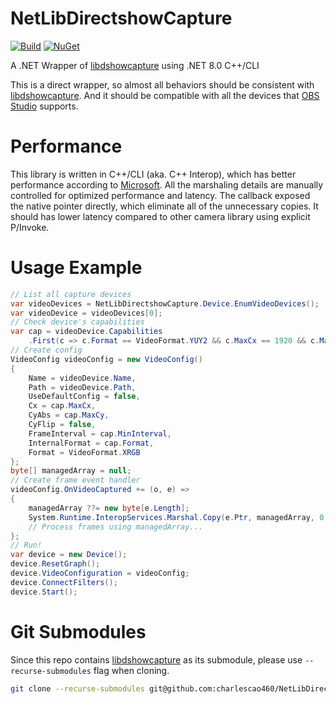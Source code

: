 # NetLibDirectshowCapture
[![Build](https://github.com/charlescao460/NetLibDirectshowCapture/actions/workflows/msbuild.yml/badge.svg)](https://github.com/charlescao460/NetLibDirectshowCapture/actions/workflows/msbuild.yml)
[![NuGet](https://img.shields.io/nuget/v/NetLibDirectshowCapture
)](https://www.nuget.org/packages/NetLibDirectshowCapture) 

A .NET Wrapper of [libdshowcapture](https://github.com/obsproject/libdshowcapture) using .NET 8.0 C++/CLI 

This is a direct wrapper, so almost all behaviors should be consistent with [libdshowcapture](https://github.com/obsproject/libdshowcapture). And it should be compatible with all the devices that [OBS Studio](https://obsproject.com/) supports.

# Performance
This library is written in C++/CLI (aka. C++ Interop), which has better performance according to [Microsoft](https://learn.microsoft.com/en-us/cpp/dotnet/performance-considerations-for-interop-cpp). All the marshaling details are manually controlled for optimized performance and latency. The callback exposed the native pointer directly, which eliminate all of the unnecessary copies. It should has lower latency compared to other camera library using explicit P/Invoke. 

# Usage Example
```C#
// List all capture devices
var videoDevices = NetLibDirectshowCapture.Device.EnumVideoDevices();
var videoDevice = videoDevices[0];
// Check device's capabilities
var cap = videoDevice.Capabilities
    .First(c => c.Format == VideoFormat.YUY2 && c.MaxCx == 1920 && c.MaxCy == 1080);
// Create config
VideoConfig videoConfig = new VideoConfig()
{
    Name = videoDevice.Name,
    Path = videoDevice.Path,
    UseDefaultConfig = false,
    Cx = cap.MaxCx,
    CyAbs = cap.MaxCy,
    CyFlip = false,
    FrameInterval = cap.MinInterval,
    InternalFormat = cap.Format,
    Format = VideoFormat.XRGB
};
byte[] managedArray = null;
// Create frame event handler
videoConfig.OnVideoCaptured += (o, e) =>
{
    managedArray ??= new byte[e.Length];
    System.Runtime.InteropServices.Marshal.Copy(e.Ptr, managedArray, 0, e.Length);
    // Process frames using managedArray...
};
// Run!
var device = new Device();
device.ResetGraph();
device.VideoConfiguration = videoConfig;
device.ConnectFilters();
device.Start();
```

# Git Submodules
Since this repo contains [libdshowcapture](https://github.com/obsproject/libdshowcapture) as its submodule, please use `--recurse-submodules` flag when cloning.

```bash
git clone --recurse-submodules git@github.com:charlescao460/NetLibDirectshowCapture.git
``` 